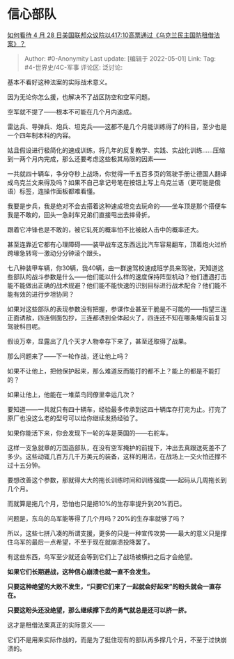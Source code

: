 # 信心部队
[如何看待 4 月 28 日美国联邦众议院以417:10高票通过《乌克兰民主国防租借法案》？](https://www.zhihu.com/question/530571906/answer/2464307235)

> Author: #0-Anonymity
> Last update: [编辑于 2022-05-01]
> Link:
> Tag: #4-世界史/4C-军事
> 评论区:
> 泛讨论:

基本不看好这种法案的实际战术意义。

因为无论你怎么援，也解决不了战区防空和空军问题。

空军就不提了——根本不可能在几个月内速成。

雷达兵、导弹兵、炮兵、坦克兵——这都不是几个月能训练得了的科目，至少也是一个四年制本科的内容。

姑且假设进行极简化的速成训练，将几年的反复教学、实践、实战化训练……压缩到一两个月内完成，那么还要考虑这些极其局限的因素——

一共就四十辆车，争分夺秒上战场，你觉得一千五百多页的驾驶手册让德国人翻译成乌克兰文来得及吗？如果不自己拿记号笔在按钮上写上乌克兰语（更可能是俄语）标签，连操作面板都难看懂。

我要是步兵，我是绝对不会去搭着这种速成坦克去玩命的——坐车顶是那个搭便车我是不敢的，回头一急刹车兄弟们直接甩出去摔骨折。

跟着它冲锋也是不敢的，被它轧死的概率怕不比被敌人击中的概率还大。

甚至连靠近它都有心理障碍——装甲战车这东西远比汽车容易翻车，顶着炮火过桥跨壕急转弯一激动分分钟滚个跟头。

七八种装甲车辆，你30辆，我40辆，由一群速驾校速成班学员来驾驶，天知道这些部队的战斗参数是什么——他们能以什么样的速度保持阵型机动？他们遭遇打击能不能做出正确的战术规避？他们能不能快速的识别目标进行战术配合？他们能不能有效的进行步坦协同？

如果对这些部队的表现参数没有把握，参谋作业甚至干脆是不可能的——指望三连正面诱敌，四连侧面包抄，三连都诱到全体起火了，四连还不知在哪条壕沟前复习驾驶科目呢。

假设万幸，显露出了几个天才人物幸存下来了，甚至还取得了战果。

那么问题来了——下一轮作战，还让他上吗？

如果不让他上，把他保护起来，那么难道反而能打的都不上？能上的都是不能打的？

如果让他上，他能在一堆菜鸟同僚里幸运几次？

要知道——一共就只有四十辆车，经验最多传承到这四十辆库存打完为止。打完了原厂也没这么老的型号可以给你继续发扬经验了。

如果你能活下来，你会发现下一轮的车是英国的——右舵车。

这样一支急就章的万国造部队，在没有空军掩护的前提下，冲出去真跟送死差不了多少。这些动辄几百万几千万美元的装备，这样的用法，在战场上一交火怕还撑不过十五分钟。

要想改善这个参数，那就得大大的拖长训练时间和训练强度——起码从几周拖长到几个月。

而就算是拖几个月，恐怕也只是把10%的生存率提升到20%而已。

问题是，东乌的乌军能等得了几个月吗？20%的生存率就够了吗？

所以，这些七拼八凑的所谓支援，更多的只是一种宣传攻势——最大的意义只是撑住乌军的最后一点希望，不至于现在就崩溃投降罢了。

有这些东西，乌军至少就还会等到它们上了战场被横扫之后才会绝望。

**如果它们长期避战，这种信心崩溃也就一直不会发生。**

**只要这种绝望的大败不发生，“只要它们来了一起就会好起来”的盼头就会一直存在。**

**只要这盼头还没绝望，那么继续撑下去的勇气就总是还可以挤一挤。**

这才是租借法案真正的实际意义——

它们不是用来实际作战的，而是为了挺住现有的部队再多撑几个月，不至于过快崩溃的。
